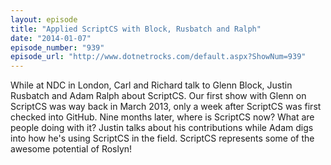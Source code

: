 ```yaml
---
layout: episode
title: "Applied ScriptCS with Block, Rusbatch and Ralph"
date: "2014-01-07"
episode_number: "939"
episode_url: "http://www.dotnetrocks.com/default.aspx?ShowNum=939"
---
```


While at NDC in London, Carl and Richard talk to Glenn Block, Justin Rusbatch and Adam Ralph about ScriptCS. Our first show with Glenn on ScriptCS was way back in March 2013, only a week after ScriptCS was first checked into GitHub. Nine months later, where is ScriptCS now? What are people doing with it? Justin talks about his contributions while Adam digs into how he's using ScriptCS in the field. ScriptCS represents some of the awesome potential of Roslyn!
